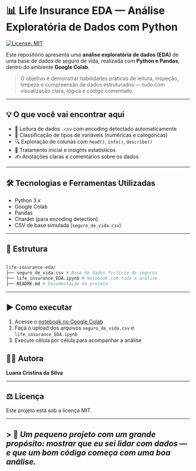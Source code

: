# 📊 Life Insurance EDA — Análise Exploratória de Dados com Python

[![License: MIT](https://img.shields.io/badge/License-MIT-green.svg)](LICENSE)


Este repositório apresenta uma **análise exploratória de dados (EDA)** de uma base de dados de seguro de vida, realizada com **Python e Pandas**, dentro do ambiente **Google Colab**.

> O objetivo é demonstrar habilidades práticas de leitura, inspeção, limpeza e compreensão de dados estruturados — tudo com visualização clara, lógica e código comentado.

---

## 💡 O que você vai encontrar aqui

- 📎 Leitura de dados `.csv` com encoding detectado automaticamente
- 🧠 Classificação de tipos de variáveis (numéricas e categóricas)
- 🔍 Exploração de colunas com `head()`, `info()`, `describe()`
- 🧼 Tratamento inicial e insights estatísticos
- ✍️ Anotações claras e comentários sobre os dados

---

## 🛠️ Tecnologias e Ferramentas Utilizadas

- Python 3.x
- Google Colab
- Pandas
- Chardet (para encoding detection)
- CSV de base simulada (`seguro_de_vida.csv`)

---

## 📁 Estrutura
 ```bash

life-insurance-eda/
├── seguro_de_vida.csv # Base de dados fictícia de seguros
├── life_insurance_EDA.ipynb # Notebook com toda a análise
├── README.md # Documentação do projeto

```
---

## ▶️ Como executar

1. Acesse o [notebook no Google Colab](https://colab.research.google.com/)
2. Faça o upload dos arquivos `seguro_de_vida.csv` e `life_insurance_EDA.ipynb`
3. Execute célula por célula para acompanhar a análise



## 👩‍💻 Autora

**Luana Cristina da Silva**  


---

## ⚖️ Licença

Este projeto está sob a licença MIT.  

---

## > 📌 *Um pequeno projeto com um grande propósito: mostrar que eu sei lidar com dados — e que um bom código começa com uma boa análise.*



